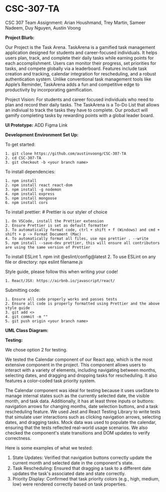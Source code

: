 # CSC-307-TA

CSC 307 Team Assignment: Arian Houshmand, Trey Martin, Sameer Nadeem, Duy Nguyen, Austin Voong


**Project Blurb:**

Our Project is the Task Arena. TaskArena is a gamified task management application designed for students and career-focused individuals. It helps users plan, track, and complete their daily tasks while earning points for each accomplishment. Users can monitor their progress, set priorities for tasks, and compete globally via a leaderboard. Features include task creation and tracking, calendar integration for rescheduling, and a robust authentication system. Unlike conventional task management tools like Apple’s Reminder, TaskArena adds a fun and competitive edge to productivity by incorporating gamification.

Project Vision: For students and career focused individuals who need to plan and record their daily tasks. The TaskArena is a To-Do List that allows an indiviual to track the tasks they have to complete. Our product will gamify completing tasks by rewarding points with a global leader board. 


**UI Prototype:**
ADD Figma Link 


**Development Environment Set Up:**

To get started:

    1. git clone https://github.com/austinvoong/CSC-307-TA
    2. cd CSC-307-TA
    3. git checkout -b <your branch name>

To install dependencies:

    1. npm install
    2. npm install react react-dom
    3. npm install -g nodemon
    4. npm install express
    5. npm install mongoose
    6. npm install cors

To install prettier: # Prettier is our styler of choice

    1. On VSCode, install the Prettier extension
    2. Ensure Prettier is set as default formatter
    3. To automatically format code, ctrl + shift + f (Windows) and cmd + shift + p -> Format Document (Mac)
    4. To automatically format all files, use npx prettier . --write
    5. npm install --save-dev prettier, this will ensure all contributors are using the same version of Prettier

To install ESLint 1. npm init @eslint/config@latest 2. To use ESLint on any file or directory: npx eslint filename.js

Style guide, please follow this when writing your code!

    1. React/JSX: https://airbnb.io/javascript/react/

Submitting code:

    1. Ensure all code properly works and passes tests
    2. Ensure all code is properly formatted using Prettier and the above style guide
    3. git add <>
    4. git commit -m ""
    5. git push origin <your branch name>

**UML Class Diagram:**


**Testing:**

We chose option 2 for testing. 

We tested the Calendar component of our React app, which is the most extensive component in the project. This component allows users to interact with a variety of elements, including navigating between months, selecting dates, and dragging and dropping tasks for rescheduling. It also features a color-coded task priority system.

The Calendar component was ideal for testing because it uses useState to manage internal states such as the currently selected date, the visible month, and task data. Additionally, it has at least three inputs or buttons: navigation arrows for changing months, date selection buttons, and a task rescheduling feature. We used Jest and React Testing Library to write tests that simulate user interactions such as clicking navigation arrows, selecting dates, and dragging tasks. Mock data was used to populate the calendar, ensuring that the tests reflected real-world usage scenarios. We also checked the component's state transitions and DOM updates to verify correctness.

Here is some examples of what we tested:
1. State Updates: Verified that navigation buttons correctly update the current month and selected date in the component's state.
2. Task Rescheduling: Ensured that dragging a task to a different date updates the task's associated date and state correctly.
3. Priority Display: Confirmed that task priority colors (e.g., high, medium, low) were rendered correctly based on task properties.


